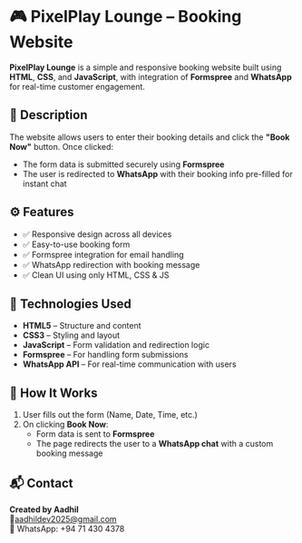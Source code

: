 # 🎮 PixelPlay Lounge – Booking Website

**PixelPlay Lounge** is a simple and responsive booking website built using **HTML**, **CSS**, and **JavaScript**, with integration of **Formspree** and **WhatsApp** for real-time customer engagement.

## 🧾 Description

The website allows users to enter their booking details and click the **"Book Now"** button. Once clicked:
- The form data is submitted securely using **Formspree**
- The user is redirected to **WhatsApp** with their booking info pre-filled for instant chat

## ⚙️ Features

- ✅ Responsive design across all devices
- ✅ Easy-to-use booking form
- ✅ Formspree integration for email handling
- ✅ WhatsApp redirection with booking message
- ✅ Clean UI using only HTML, CSS & JS

## 🧪 Technologies Used

- **HTML5** – Structure and content  
- **CSS3** – Styling and layout  
- **JavaScript** – Form validation and redirection logic  
- **Formspree** – For handling form submissions  
- **WhatsApp API** – For real-time communication with users

## 🚀 How It Works

1. User fills out the form (Name, Date, Time, etc.)
2. On clicking **Book Now**:
   - Form data is sent to **Formspree**
   - The page redirects the user to a **WhatsApp chat** with a custom booking message

## 📬 Contact

**Created by Aadhil**  
📧aadhildev2025@gmail.com  
📱  WhatsApp: +94 71 430 4378
